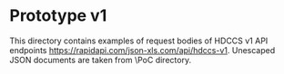 # Prototype v1
This directory contains examples of request bodies of HDCCS v1 API endpoints https://rapidapi.com/json-xls.com/api/hdccs-v1.
Unescaped JSON documents are taken from \PoC directory.
